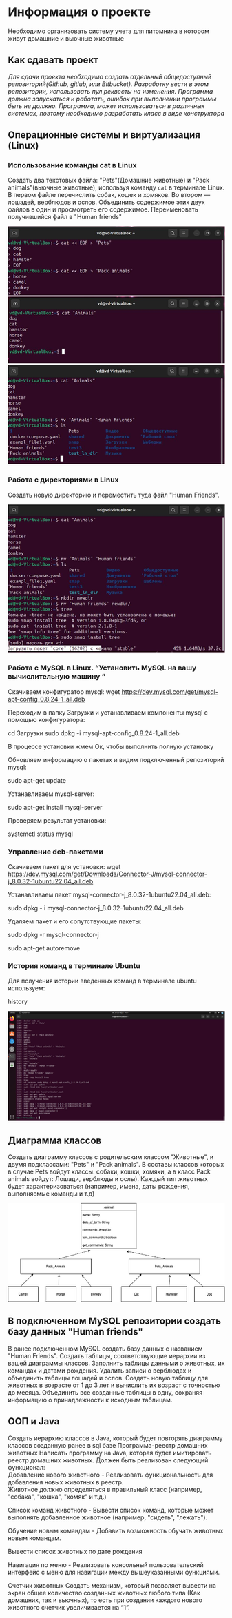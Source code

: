 # Информация о проекте
Необходимо организовать систему учета для питомника в котором живут
домашние и вьючные животные
## Как сдавать проект
*Для сдачи проекта необходимо создать отдельный общедоступный*
*репозиторий(Github, gitlub, или Bitbucket). Разработку вести в этом*
*репозитории, использовать пул реквесты на изменения. Программа должна*
*запускаться и работать, ошибок при выполнении программы быть не должно.*
*Программа, может использоваться в различных системах, поэтому необходимо*
*разработать класс в виде конструктора*

## Операционные системы и виртуализация (Linux)

### Использование команды cat в Linux
Создать два текстовых файла: "Pets"(Домашние животные) и "Pack animals"(вьючные животные), используя команду `cat` в терминале Linux. В первом файле перечислить собак, кошек и хомяков. Во втором — лошадей, верблюдов и ослов.
Объединить содержимое этих двух файлов в один и просмотреть его содержимое.
Переименовать получившийся файл в "Human friends"

![Image alt](https://github.com/IwanBelenko/nursery-accounting-system/blob/main/images/image1.jpg)
![Image alt](https://github.com/IwanBelenko/nursery-accounting-system/blob/main/images/image2.jpg)
![Image alt](https://github.com/IwanBelenko/nursery-accounting-system/blob/main/images/image4.jpg)
     
### Работа с директориями в Linux
Создать новую директорию и переместить туда файл "Human Friends".

![Image alt](https://github.com/IwanBelenko/nursery-accounting-system/blob/main/images/image5.jpg)

### Работа с MySQL в Linux. “Установить MySQL на вашу вычислительную машину ”

Скачиваем конфигуратор mysql:
wget https://dev.mysql.com/get/mysql-apt-config_0.8.24-1_all.deb

Переходим в папку Загрузки и устанавливаем компоненты mysql с помощью конфигуратора:

cd Загрузки sudo dpkg -i mysql-apt-config_0.8.24-1_all.deb

В процессе установки жмем Ок, чтобы выполнить полную установку

Обновляем информацию о пакетах и видим подключенный репозиторий mysql:

sudo apt-get update

Устанавливаем mysql-server:

sudo apt-get install mysql-server

Проверяем результат установки:

systemctl status mysql

### Управление deb-пакетами

Скачиваем пакет для установки:
wget https://dev.mysql.com/get/Downloads/Connector-J/mysql-connector-j_8.0.32-1ubuntu22.04_all.deb

Устанавливаем пакет mysql-connector-j_8.0.32-1ubuntu22.04_all.deb:

sudo dpkg - i mysql-connector-j_8.0.32-1ubuntu22.04_all.deb

Удаляем пакет и его сопутствующие пакеты:

sudo dpkg -r mysql-connector-j

sudo apt-get autoremove


### История команд в терминале Ubuntu
  Для получения истории введенных команд в терминале ubuntu используем:

history

![Image alt](https://github.com/IwanBelenko/nursery-accounting-system/blob/main/images/image6.jpg)

## Диаграмма классов

Создать диаграмму классов с родительским классом "Животные", и двумя подклассами: "Pets" и "Pack animals".
В составы классов которых в случае Pets войдут классы: собаки, кошки, хомяки, а в класс Pack animals войдут: Лошади, верблюды и ослы).
Каждый тип животных будет характеризоваться (например, имена, даты рождения, выполняемые команды и т.д)

![Image alt](https://github.com/IwanBelenko/nursery-accounting-system/blob/main/images/Diagramm.jpg)

## В подключенном MySQL репозитории создать базу данных "Human friends"

В ранее подключенном MySQL создать базу данных с названием "Human Friends".
Создать таблицы, соответствующие иерархии из вашей диаграммы классов.
Заполнить таблицы данными о животных, их командах и датами рождения.
Удалить записи о верблюдах и объединить таблицы лошадей и ослов.
Создать новую таблицу для животных в возрасте от 1 до 3 лет и вычислить их возраст с точностью до месяца.
Объединить все созданные таблицы в одну, сохраняя информацию о принадлежности к исходным таблицам.


## ООП и Java

Создать иерархию классов в Java, который будет повторять диаграмму классов созданную ранее  в sql базе
Программа-реестр домашних животных
Написать программу на Java, которая будет имитировать реестр домашних животных. 
Должен быть реализован следующий функционал:    
Добавление нового животного
        - Реализовать функциональность для добавления новых животных в реестр.       
 Животное должно определяться в правильный класс (например, "собака", "кошка", "хомяк" и т.д.)
         
Список команд животного
        - Вывести список команд, которые может выполнять добавленное животное (например, "сидеть", "лежать").
        
Обучение новым командам
        - Добавить возможность обучать животных новым командам.
        
Вывести список животных по дате рождения

Навигация по меню
        - Реализовать консольный пользовательский интерфейс с меню для навигации между вышеуказанными функциями.
        
Счетчик животных
Создать механизм, который позволяет вывести на экран общее количество созданных животных любого типа (Как домашних, так и вьючных), то есть при создании каждого нового животного счетчик увеличивается на “1”. 


